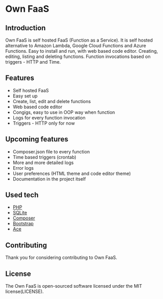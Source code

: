 # Own FaaS

## Introduction
Own FaaS is self hosted FaaS (Function as a Service). It is self hosted alternative to Amazon Lambda, Google Cloud Functions and Azure Functions. Easy to install and run, with web based code editor. 
Creating, editing, listing and deleting functions.
Function invocations based on triggers - HTTP and Time.

## Features
- Self hosted FaaS
- Easy set up
- Create, list, edit and delete functions
- Web based code editor
- Congigs, easy to use in OOP way when function
- Logs for every function invocation
- Triggers - HTTP only for now


## Upcoming features
- Composer.json file to every function
- Time based triggers (crontab)
- More and more detailed logs
- Error logs
- User preferences (HTML theme and code editor theme)
- Documentation in the project itself

## Used tech
- [PHP](https://github.com/php/php-src)
- [SQLite](https://sqlite.org)
- [Composer](https://getcomposer.org)
- [Bootstrap](https://getbootstrap.com/)
- [Ace](https://ace.c9.io/)
 
## Contributing
Thank you for considering contributing to Own FaaS.

## License
The Own FaaS is open-sourced software licensed under the MIT license(LICENSE).



 
 
